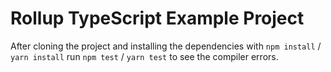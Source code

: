 # Rollup TypeScript Example Project

After cloning the project and installing the dependencies with `npm install` /
`yarn install` run `npm test` / `yarn test` to see the compiler errors.
